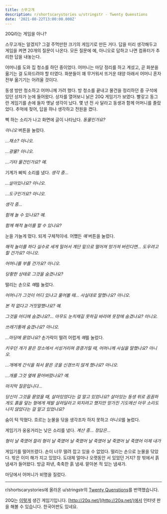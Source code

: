 ```yaml
---
title: 스무고개
description: r/shortscarystories u/stringstr - Twenty Quenstions
date: '2021-08-22T13:00:00.000Z'
---
```


20Q라는 게임을 아나?

스무고개는 알겠지? 그걸 주먹만한 크기의 게임기로 만든 거다. 답을 미리 생각해두고 게임을 켜면 20개의 질문이 나온다. 모든 질문에 예, 아니오로 답하고 나면 컴퓨터가 추리한 답을 내놓는다.

어머니를 도와 집 청소를 하던 중이었다. 어머니는 마당 정리를 하고 계셨고, 곧 화분을 옮기는 걸 도와드려야 할 터였다. 화분들이 꽤 무거워서 뜨거운 태양 아래서 어머니 혼자 전부 옮기기는 어려울 것이다.

동생 방만 청소하고 어머니께 가려 했다. 방 청소를 끝내고 물건을 정리하던 중 구석에 있던 상자가 눈에 들어왔다. 상자를 열어보니 낡은 20Q 게임기가 보였다. 빨갛고 동그란 게임기를 손에 들자 옛날 생각이 났다. 몇 년 전 사 달라고 동생과 함께 어머니를 졸랐었다. 추억에 젖어, 답을 하나 생각하고 전원을 켰다.

삑 하는 소리가 나고 화면에 글이 나타났다. _동물인가요?_

_아니오_ 버튼을 눌렀다.

_…채소? 아니오._

_…광물? 아니오._

_…기타 물건인가요? 예._

기계가 삐빅 소리를 냈다. _생각 중…_

_…살아있나요? 아니오._

_…도구인가요? 아니오._

_생각 중…_

_함께 놀 수 있나요? 예._

_함께 해적 놀이를 할 수 있나요?_

눈을 가늘게 떴다. 되게 구체적이네. 어쨌든 _예_ 버튼을 눌렀다.

_해적 놀이를 하다 실수로 세게 밀어서 계단 밑으로 떨어져 망가져 버린다면… 도우려고 할 건가요? 아니오._

_어머니를 부를 건가요? 아니오._

_당황한 상태로 그것을 숨겼나요?_

떨리는 손으로 *예*를 눌렀다.

_어머니가 그것이 어디 있냐고 물어볼 때… 사실대로 말했나요? 아니오._

_본 적 없다고 거짓말했나요? 예._

_그것을 어디에 숨겼나요?… 아무도 눈치채길 못하길 바라며 옷장에 숨겼나요? 아니오._

_쓰레기통에 숨겼나요? 아니오._

_…마당에 묻었나요?_ 손가락이 떨려 어렵게 *예*를 눌렀다.

_키우던 개가 묻은 장소에서 서성거리며 킁킁거릴 때, 어머니께 사실을 말했나요? 아니오._

_…개에게 간식을 줘서 묻은 곳을 신경쓰지 않게 했나요? 아니오._

_…개를 그것 옆에 묻어버렸나요? 예._

_마지막 질문입니다…_

_당신이 그것을 묻었을 때, 살아있었다는 걸 알고 있었나요? 살아있는 동생 위로 꼼꼼하게도 흙을 덮는 형에게 제발 살려달라고 외치려고 했지만 망가진 기도에선 아무 소리도 나지 않았다는 걸 알고 있었나요?_

숨이 턱 막혔다. 흐르는 눈물을 닦을 생각조차 하지 못하고 *아니오*를 눌렀다.

게임기가 웅웅거리는 낮은 소리를 냈다. _계산 중… 정답은…_

_형이 날 죽였어 찰리 형이 날 죽였어 날 죽였어 날 죽였어 날 죽였어 날 죽였어 이제 내가_

게임기를 떨어뜨렸다. 손이 너무 떨려 잡고 있을 수 없었다. 떨리는 손으로 눈물을 닦았다. 밖은 이미 해가 지고 있었다. 도대체 얼마나 오랫동안 서 있었던 거지? 창 밖에서 흙 냄새가 들어왔다. 방금 파낸, 축축한 흙 냄새. 맡아본 적 있는 냄새가.

마당에서 어머니가 비명을 질렀다.

---

r/shortscarystories에 올라온 u/stringstr의 [Twenty Quenstions](https://www.reddit.com/r/shortscarystories/comments/kceyq3/twenty_questions/)를 번역했습니다.

20Q는 [이렇게](<https://en.wikipedia.org/wiki/20Q#/media/File:20Q_red_(Radica)_front.jpg>) 생긴 게임기입니다. [http://20q.net/](http://20q.net/)에서 인터넷 판을 해볼 수 있습니다. 한국어판도 있네요.

